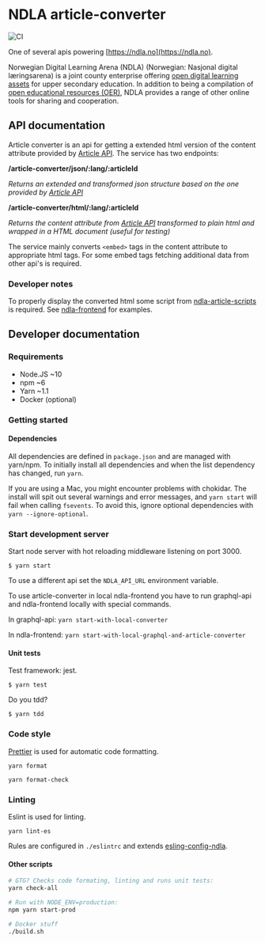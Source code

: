 # NDLA article-converter

![CI](https://github.com/NDLANO/article-converter/workflows/CI/badge.svg)

One of several apis powering [https://ndla.no](https://ndla.no).

Norwegian Digital Learning Arena (NDLA) (Norwegian: Nasjonal digital læringsarena) is a joint county enterprise offering [open digital learning assets](https://en.wikipedia.org/wiki/Digital_learning_assets) for upper secondary education. In addition to being a compilation of [open educational resources (OER)](https://en.wikipedia.org/wiki/Open_educational_resources), NDLA provides a range of other online tools for sharing and cooperation.

## API documentation

Article converter is an api for getting a extended html version of the content attribute provided by [Article API](https://github.com/NDLANO/article-api). The service has two endpoints:

**/article-converter/json/:lang/:articleId**

_Returns an extended and transformed json structure based on the one provided by [Article API](https://github.com/NDLANO/article-api)_

**/article-converter/html/:lang/:articleId**

_Returns the content attribute from [Article API](https://github.com/NDLANO/article-api) transformed to plain html and wrapped in a HTML document (useful for testing)_

The service mainly converts `<embed>` tags in the content attribute to appropriate html tags. For some embed tags fetching additional data from other api's is required.

### Developer notes

To properly display the converted html some script from [ndla-article-scripts](https://github.com/NDLANO/frontend-packages/tree/master/packages/ndla-article-scripts) is required. See [ndla-frontend](https://github.com/NDLANO/ndla-frontend) for examples.

## Developer documentation

### Requirements

- Node.JS ~10
- npm ~6
- Yarn ~1.1
- Docker (optional)

### Getting started

#### Dependencies

All dependencies are defined in `package.json` and are managed with yarn/npm. To
initially install all dependencies and when the list dependency has changed,
run `yarn`.

If you are using a Mac, you might encounter problems with chokidar. The install
will spit out several warnings and error messages, and `yarn start` will fail when
calling `fsevents`. To avoid this, ignore optional dependencies with `yarn --ignore-optional`.

### Start development server

Start node server with hot reloading middleware listening on port 3000.

`$ yarn start`

To use a different api set the `NDLA_API_URL` environment variable.

To use article-converter in local ndla-frontend you have to run graphql-api and ndla-frontend locally with special commands.

In graphql-api:
`yarn start-with-local-converter`

In ndla-frontend:
`yarn start-with-local-graphql-and-article-converter`

#### Unit tests

Test framework: jest.

`$ yarn test`

Do you tdd?

`$ yarn tdd`

### Code style

[Prettier](https://prettier.io/) is used for automatic code formatting.

`yarn format`

`yarn format-check`

### Linting

Eslint is used for linting.

`yarn lint-es`

Rules are configured in `./eslintrc` and extends [esling-config-ndla](https://github.com/NDLANO/frontend-packages/tree/master/packages/eslint-config-ndla).

#### Other scripts

```sh
# GTG? Checks code formating, linting and runs unit tests:
yarn check-all
```

```sh
# Run with NODE_ENV=production:
npm yarn start-prod
```

```sh
# Docker stuff
./build.sh
```
